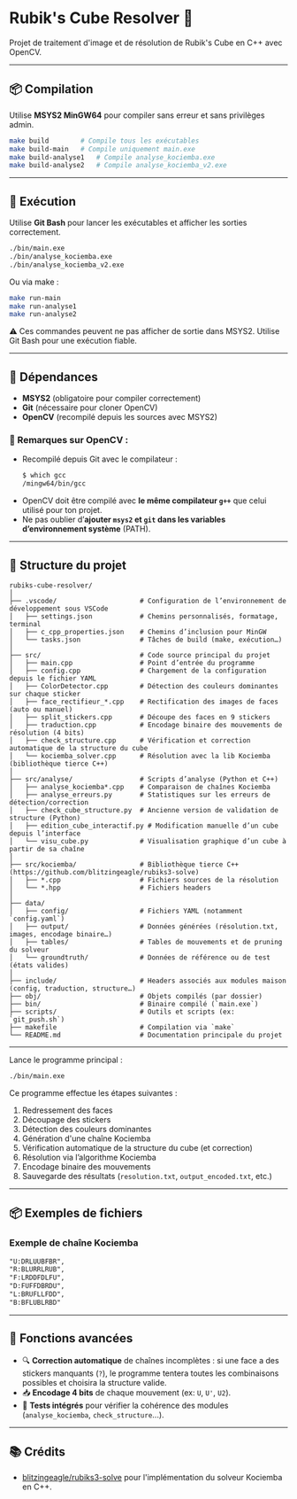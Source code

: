 
# Rubik's Cube Resolver 🧩

Projet de traitement d'image et de résolution de Rubik's Cube en C++ avec OpenCV.

---

## 📦 Compilation

Utilise **MSYS2 MinGW64** pour compiler sans erreur et sans privilèges admin.

```bash
make build        # Compile tous les exécutables
make build-main   # Compile uniquement main.exe
make build-analyse1   # Compile analyse_kociemba.exe
make build-analyse2   # Compile analyse_kociemba_v2.exe
```

---

## 🚀 Exécution

Utilise **Git Bash** pour lancer les exécutables et afficher les sorties correctement.

```bash
./bin/main.exe
./bin/analyse_kociemba.exe
./bin/analyse_kociemba_v2.exe
```

Ou via make :

```bash
make run-main
make run-analyse1
make run-analyse2
```

⚠️ Ces commandes peuvent ne pas afficher de sortie dans MSYS2. Utilise Git Bash pour une exécution fiable.

---


## 🧪 Dépendances

- **MSYS2** (obligatoire pour compiler correctement)
- **Git** (nécessaire pour cloner OpenCV)
- **OpenCV** (recompilé depuis les sources avec MSYS2)

### 🔧 Remarques sur OpenCV :
- Recompilé depuis Git avec le compilateur :
  ```bash
  $ which gcc
  /mingw64/bin/gcc
  ```
- OpenCV doit être compilé avec **le même compilateur `g++`** que celui utilisé pour ton projet.
- Ne pas oublier d’**ajouter `msys2` et `git` dans les variables d’environnement système** (PATH).

---

## 📁 Structure du projet

```
rubiks-cube-resolver/
│
├── .vscode/                     # Configuration de l’environnement de développement sous VSCode
│   ├── settings.json            # Chemins personnalisés, formatage, terminal
│   ├── c_cpp_properties.json    # Chemins d’inclusion pour MinGW
│   └── tasks.json               # Tâches de build (make, exécution…)
│
├── src/                         # Code source principal du projet
│   ├── main.cpp                 # Point d’entrée du programme
│   ├── config.cpp               # Chargement de la configuration depuis le fichier YAML
│   ├── ColorDetector.cpp        # Détection des couleurs dominantes sur chaque sticker
│   ├── face_rectifieur_*.cpp    # Rectification des images de faces (auto ou manuel)
│   ├── split_stickers.cpp       # Découpe des faces en 9 stickers
│   ├── traduction.cpp           # Encodage binaire des mouvements de résolution (4 bits)
│   ├── check_structure.cpp      # Vérification et correction automatique de la structure du cube
│   └── kociemba_solver.cpp      # Résolution avec la lib Kociemba (bibliothèque tierce C++)
│
├── src/analyse/                 # Scripts d’analyse (Python et C++)
│   ├── analyse_kociemba*.cpp    # Comparaison de chaînes Kociemba
│   ├── analyse_erreurs.py       # Statistiques sur les erreurs de détection/correction
│   ├── check_cube_structure.py  # Ancienne version de validation de structure (Python)
│   ├── edition_cube_interactif.py # Modification manuelle d’un cube depuis l’interface
│   └── visu_cube.py             # Visualisation graphique d’un cube à partir de sa chaîne
│
├── src/kociemba/                # Bibliothèque tierce C++ (https://github.com/blitzingeagle/rubiks3-solve)
│   ├── *.cpp                    # Fichiers sources de la résolution
│   └── *.hpp                    # Fichiers headers
│
├── data/
│   ├── config/                  # Fichiers YAML (notamment `config.yaml`)
│   ├── output/                  # Données générées (résolution.txt, images, encodage binaire…)
│   ├── tables/                  # Tables de mouvements et de pruning du solveur
│   └── groundtruth/             # Données de référence ou de test (états valides)
│
├── include/                     # Headers associés aux modules maison (config, traduction, structure…)
├── obj/                         # Objets compilés (par dossier)
├── bin/                         # Binaire compilé (`main.exe`)
├── scripts/                     # Outils et scripts (ex: `git_push.sh`)
├── makefile                     # Compilation via `make`
└── README.md                    # Documentation principale du projet
```

---

Lance le programme principal :

```bash
./bin/main.exe
```

Ce programme effectue les étapes suivantes :
1. Redressement des faces
2. Découpage des stickers
3. Détection des couleurs dominantes
4. Génération d'une chaîne Kociemba
5. Vérification automatique de la structure du cube (et correction)
6. Résolution via l’algorithme Kociemba
7. Encodage binaire des mouvements
8. Sauvegarde des résultats (`resolution.txt`, `output_encoded.txt`, etc.)

---

## 📦 Exemples de fichiers

### Exemple de chaîne Kociemba
```txt
"U:DRLUUBFBR",
"R:BLURRLRUB",
"F:LRDDFDLFU",
"D:FUFFDBRDU",
"L:BRUFLLFDD",
"B:BFLUBLRBD"
```

---

## 🧠 Fonctions avancées

- 🔍 **Correction automatique** de chaînes incomplètes : si une face a des stickers manquants (`?`), le programme tentera toutes les combinaisons possibles et choisira la structure valide.
- 📥 **Encodage 4 bits** de chaque mouvement (ex: `U`, `U'`, `U2`).
- 🧪 **Tests intégrés** pour vérifier la cohérence des modules (`analyse_kociemba`, `check_structure`...).

---

## 📚 Crédits

- [blitzingeagle/rubiks3-solve](https://github.com/blitzingeagle/rubiks3-solve) pour l'implémentation du solveur Kociemba en C++.
